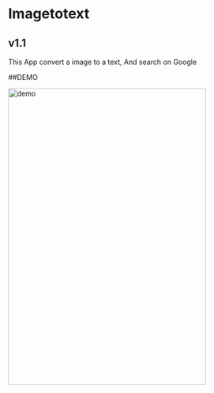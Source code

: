# Imagetotext

## v1.1
This App convert a image to a text, And search on Google

##DEMO

<img src="https://github.com/playatanu/Imagetotext/blob/main/itt.gif?raw=true" alt="demo" width="400" height="600">
